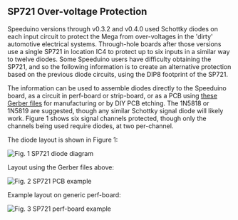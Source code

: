 SP721 Over-voltage Protection
-----------------------------

Speeduino versions through v0.3.2 and v0.4.0 used Schottky diodes on each input circuit to protect the Mega from over-voltages in the 'dirty' automotive electrical systems. Through-hole boards after those versions use a single SP721 in location IC4 to protect up to six inputs in a similar way to twelve diodes. Some Speeduino users have difficulty obtaining the SP721, and so the following information is to create an alternative protection based on the previous diode circuits, using the DIP8 footprint of the SP721.

The information can be used to assemble diodes directly to the Speeduino board, as a circuit in perf-board or strip-board, or as a PCB using [these Gerber files](http://efistuff.orgfree.com/PostHost/SP721_Alternate_GERBERS.zip) for manufacturing or by DIY PCB etching. The 1N5818 or 1N5819 are suggested, though any similar Schottky signal diode will likely work. Figure 1 shows six signal channels protected, though only the channels being used require diodes, at two per-channel.

The diode layout is shown in Figure 1:

<img src="http://efistuff.orgfree.com/PostHost/SP721%20Alternate.jpg" title="Fig. 1 SP721 diode diagram" />

Layout using the Gerber files above:

<img src="http://efistuff.orgfree.com/images/SP721%20Diode%20Alternate_pcb_noGF.png" title="Fig. 2 SP721 PCB example" />

Example layout on generic perf-board:

<img src="https://speeduino.com/wiki/images/2/29/Sp721_module_prfbrd.png" title="Fig. 3 SP721 perf-board example" />